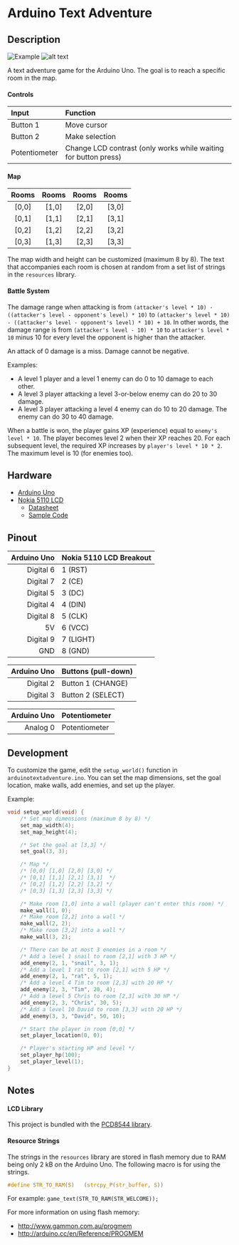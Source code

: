 # Arduino Text Adventure

## Description

![Example](http://i.imgur.com/UUFMrrV.gif)
![alt text](http://i.imgur.com/5RMZ97Z.gif "PCD8544")

A text adventure game for the Arduino Uno. The goal is to reach a specific room in the map.

#### Controls

| Input | Function |
| :--- | :--- |
| Button 1 | Move cursor |
| Button 2 | Make selection |
| Potentiometer | Change LCD contrast (only works while waiting for button press) |

#### Map

| Rooms | Rooms | Rooms | Rooms |
| :---: | :---: | :---: | :---: |
| [0,0] | [1,0] | [2,0] | [3,0]
| [0,1] | [1,1] | [2,1] | [3,1]
| [0,2] | [1,2] | [2,2] | [3,2]
| [0,3] | [1,3] | [2,3] | [3,3]

The map width and height can be customized (maximum 8 by 8). The text that accompanies each room is chosen at random from a set list of strings in the `resources` library.

#### Battle System

The damage range when attacking is from `(attacker's level * 10) - ((attacker's level - opponent's level) * 10)` to `(attacker's level * 10) - ((attacker's level - opponent's level) * 10) + 10`. In other words, the damage range is from `(attacker's level - 10) * 10` to `attacker's level * 10` minus 10 for every level the opponent is higher than the attacker.

An attack of 0 damage is a miss. Damage cannot be negative.

Examples:

* A level 1 player and a level 1 enemy can do 0 to 10 damage to each other.
* A level 3 player attacking a level 3-or-below enemy can do 20 to 30 damage.
* A level 3 player attacking a level 4 enemy can do 10 to 20 damage. The enemy can do 30 to 40 damage.

When a battle is won, the player gains XP (experience) equal to `enemy's level * 10`. The player becomes level 2 when their XP reaches 20. For each subsequent level, the required XP increases by `player's level * 10 * 2`. The maximum level is 10 (for enemies too).

## Hardware

- [Arduino Uno](http://arduino.cc/en/Main/arduinoBoardUno)
- [Nokia 5110 LCD](https://www.sparkfun.com/products/10168)
  - [Datasheet](http://www.sparkfun.com/datasheets/LCD/Monochrome/Nokia5110.pdf)
  - [Sample Code](http://playground.arduino.cc/Code/PCD8544)

## Pinout

| Arduino Uno | Nokia 5110 LCD Breakout |
| ---: | :--- |
| Digital 6 | 1 (RST) |
| Digital 7 | 2 (CE) |
| Digital 5 | 3 (DC) |
| Digital 4 | 4 (DIN) |
| Digital 8 | 5 (CLK) |
| 5V | 6 (VCC) |
| Digital 9 | 7 (LIGHT) |
| GND | 8 (GND) |

| Arduino Uno | Buttons (pull-down) |
| ---: | :--- |
| Digital 2 | Button 1 (CHANGE) |
| Digital 3 | Button 2 (SELECT) |

| Arduino Uno | Potentiometer |
| ---: | :--- |
| Analog 0 | Potentiometer |

## Development

To customize the game, edit the `setup_world()` function in `arduinotextadventure.ino`. You can set the map dimensions, set the goal location, make walls, add enemies, and set up the player.

Example:

```C
void setup_world(void) {
	/* Set map dimensions (maximum 8 by 8) */
	set_map_width(4);
	set_map_height(4);

	/* Set the goal at [3,3] */
	set_goal(3, 3);

	/* Map */
	/* [0,0] [1,0] [2,0] [3,0] */
	/* [0,1] [1,1] [2,1] [3,1]  */
	/* [0,2] [1,2] [2,2] [3,2] */
	/* [0,3] [1,3] [2,3] [3,3] */

	/* Make room [1,0] into a wall (player can't enter this room) */
	make_wall(1, 0);
	/* Make room [2,2] into a wall */
	make_wall(2, 2);
	/* Make room [3,2] into a wall */
	make_wall(3, 2);

	/* There can be at most 3 enemies in a room */
	/* Add a level 1 snail to room [2,1] with 3 HP */
	add_enemy(2, 1, "snail", 3, 1);
	/* Add a level 1 rat to room [2,1] with 5 HP */
	add_enemy(2, 1, "rat", 5, 1);
	/* Add a level 4 Tim to room [2,3] with 20 HP */
	add_enemy(2, 3, "Tim", 20, 4);
	/* Add a level 5 Chris to room [2,3] with 30 HP */
	add_enemy(2, 3, "Chris", 30, 5);
	/* Add a level 10 David to room [3,3] with 20 HP */
	add_enemy(3, 3, "David", 50, 10);

	/* Start the player in room [0,0] */
	set_player_location(0, 0);

	/* Player's starting HP and level */
	set_player_hp(100);
	set_player_level(1);
}
```

## Notes

#### LCD Library

This project is bundled with the [PCD8544 library](https://github.com/Icewire-Makerspace/PCD8544).

#### Resource Strings

The strings in the `resources` library are stored in flash memory due to RAM being only 2 kB on the Arduino Uno. The following macro is for using the strings.

```C
#define STR_TO_RAM(S)	(strcpy_P(str_buffer, S))
```

For example: `game_text(STR_TO_RAM(STR_WELCOME));`

For more information on using flash memory:
* http://www.gammon.com.au/progmem
* http://arduino.cc/en/Reference/PROGMEM